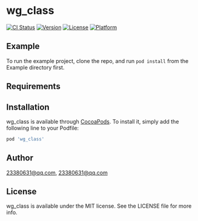 # wg_class

[![CI Status](https://img.shields.io/travis/23380631@qq.com/wg_class.svg?style=flat)](https://travis-ci.org/23380631@qq.com/wg_class)
[![Version](https://img.shields.io/cocoapods/v/wg_class.svg?style=flat)](https://cocoapods.org/pods/wg_class)
[![License](https://img.shields.io/cocoapods/l/wg_class.svg?style=flat)](https://cocoapods.org/pods/wg_class)
[![Platform](https://img.shields.io/cocoapods/p/wg_class.svg?style=flat)](https://cocoapods.org/pods/wg_class)

## Example

To run the example project, clone the repo, and run `pod install` from the Example directory first.

## Requirements

## Installation

wg_class is available through [CocoaPods](https://cocoapods.org). To install
it, simply add the following line to your Podfile:

```ruby
pod 'wg_class'
```

## Author

23380631@qq.com, 23380631@qq.com

## License

wg_class is available under the MIT license. See the LICENSE file for more info.
